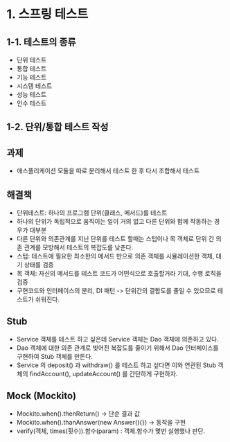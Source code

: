 # 1. 스프링 테스트

## 1-1. 테스트의 종류
- 단위 테스트
- 통합 테스트
- 기능 테스트
- 시스템 테스트
- 성능 테스트
- 인수 테스트

## 1-2. 단위/통합 테스트 작성

## 과제

- 애스플리케이션 모듈을 따로 분리해서 테스트 한 후 다시 조합해서 테스트

## 해결책

- 단위테스트: 하나의 프로그램 단위(클래스, 메서드)를 테스트
- 하나의 단위가 독립적으로 움직이는 일이 거의 없고 다른 단위와 함께 작동하는 경우가 대부분
- 다른 단위와 의존관계를 지닌 단위를 테스트 할때는 스텁이나 목 객체로 단위 간 의존 관계를 모방해서 테스트의 복잡도를 낮춘다.
- 스텁: 테스트에 필요한 최소한의 메서드 만으로 의존 객체를 시뮬레이션한 객체, 대기 상태를 검증
- 목 객체: 자신의 메서드를 테스트 코드가 어떤식으로 호출할거라 기대, 수행 로직을 검증
- 구현코드와 인터페이스의 분리, DI 패턴 -> 단위간의 결합도를 줄일 수 있으므로 테스트가 쉬워진다.

## Stub
 
- Service 객체를 테스트 하고 싶은데 Service 객체는 Dao 객체에 의존하고 있다.
- Dao 객체에 대한 의존 관계로 빚어진 복잡도를 줄이기 위해서 Dao 인터페이스를 구현하여 Stub 객체를 만든다.
- Service 의 deposit() 과 withdraw() 를 테스트 하고 싶다면 이와 연관된 Stub 객체의 findAccount(), updateAccount() 를 간단하게 구현하자.


## Mock (Mockito)

- Mockito.when().thenReturn() -> 단순 결과 값
- Mockito.when().thanAnswer(new Answer(){}) -> 동작을 구현
- verify(객체, times(횟수)).함수(param) : 객체.함수가 몇번 실행했나 판단.
